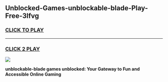 
## Unblocked-Games-unblockable-blade-Play-Free-3lfvg
<h3>
<a href="https://premium76.site?title=unblockable-blade&ref=23A">CLICK TO PLAY</a></h3>
<hr>

<h3>
<a href="https://premium76.site?title=unblockable-blade&ref=23A">CLICK 2 PLAY</a>
  
</h3>

<a href="https://premium76.site?title=unblockable-blade&ref=23A"><img src="https://clearcache.store/games.png"></a>


**unblockable-blade games unblocked: Your Gateway to Fun and Accessible Online Gaming**
